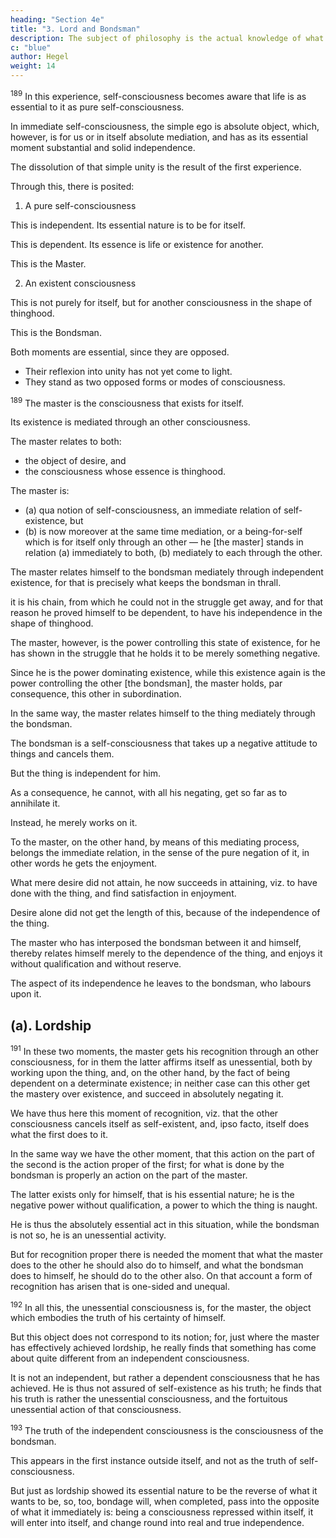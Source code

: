 ```yaml
---
heading: "Section 4e"
title: "3. Lord and Bondsman"
description: The subject of philosophy is the actual knowledge of what truly is.
c: "blue"
author: Hegel
weight: 14
---
```


<!-- ## 3.  -->

<sup>189</sup> In this experience, self-consciousness becomes aware that life is as essential to it as pure self-consciousness.

In immediate self-consciousness, the simple ego is absolute object, which, however, is for us or in itself absolute mediation, and has as its essential moment substantial and solid independence.

The dissolution of that simple unity is the result of the first experience.

Through this, there is posited:

1. A pure self-consciousness

This is independent. Its essential nature is to be for itself.

This is dependent. Its essence is life or existence for another. 

This is the Master.

2. An existent consciousness
 
This is not purely for itself, but for another consciousness in the shape of thinghood.

This is the Bondsman.


Both moments are essential, since they are opposed.
- Their reflexion into unity has not yet come to light.
- They stand as two opposed forms or modes of consciousness. 


<sup>189</sup> The master is the consciousness that exists for itself.

Its existence is mediated through an other consciousness.

<!-- ; but no longer merely the general notion of existence for self.  -->

<!-- Rather, it is a consciousness existing on its own account which is  -->

<!-- , i.e. through an other whose very nature implies that it is bound up with an independent being or with thinghood in general.  -->
 <!-- brings himself into relation  these moments, to a thing as such,-->

The master relates to both:
- the object of desire, and
- the consciousness whose essence is thinghood. 

The master is:

- (a) qua notion of self-consciousness, an immediate relation of self-existence, but 
- (b) is now moreover at the same time mediation, or a being-for-self which is for itself only through an other — he [the master] stands in relation (a) immediately to both, (b) mediately to each through the other. 

The master relates himself to the bondsman mediately through independent existence, for that is precisely what keeps the bondsman in thrall.

it is his chain, from which he could not in the struggle get away, and for that reason he proved himself to be dependent, to have his independence in the shape of thinghood. 

The master, however, is the power controlling this state of existence, for he has shown in the struggle that he holds it to be merely something negative. 

Since he is the power dominating existence, while this existence again is the power controlling the other [the bondsman], the master holds, par consequence, this other in subordination. 

In the same way, the master relates himself to the thing mediately through the bondsman. 

The bondsman is a self-consciousness that takes up a negative attitude to things and cancels them. 

But the thing is independent for him.

As a consequence, he cannot, with all his negating, get so far as to annihilate it.

 <!-- outright and be done with it; that is to say, -->
Instead, he merely works on it. 

To the master, on the other hand, by means of this mediating process, belongs the immediate relation, in the sense of the pure negation of it, in other words he gets the enjoyment.

What mere desire did not attain, he now succeeds in attaining, viz. to have done with the thing, and find satisfaction in enjoyment. 

Desire alone did not get the length of this, because of the independence of the thing. 

The master who has interposed the bondsman between it and himself, thereby relates himself merely to the dependence of the thing, and enjoys it without qualification and without reserve. 

The aspect of its independence he leaves to the bondsman, who labours upon it.


## (a). Lordship

<sup>191</sup> In these two moments, the master gets his recognition through an other consciousness, for in them the latter affirms itself as unessential, both by working upon the thing, and, on the other hand, by the fact of being dependent on a determinate existence; in neither case can this other get the mastery over existence, and succeed in absolutely negating it.

We have thus here this moment of recognition, viz. that the other consciousness cancels itself as self-existent, and, ipso facto, itself does what the first does to it. 

In the same way we have the other moment, that this action on the part of the second is the action proper of the first; for what is done by the bondsman is properly an action on the part of the master.

The latter exists only for himself, that is his essential nature; he is the negative power without qualification, a power to which the thing is naught. 

He is thus the absolutely essential act in this situation, while the bondsman is not so, he is an unessential activity. 

But for recognition proper there is needed the moment that what the master does to the other he should also do to himself, and what the bondsman does to himself, he should do to the other also. On that account a form of recognition has arisen that is one-sided and unequal.


<sup>192</sup> In all this, the unessential consciousness is, for the master, the object which embodies the truth of his certainty of himself.

But this object does not correspond to its notion; for, just where the master has effectively achieved lordship, he really finds that something has come about quite different from an independent consciousness.

It is not an independent, but rather a dependent consciousness that he has achieved. He is thus not assured of self-existence as his truth; he finds that his truth is rather the unessential consciousness, and the fortuitous unessential action of that consciousness.


<sup>193</sup> The truth of the independent consciousness is the consciousness of the bondsman.

This appears in the first instance outside itself, and not as the truth of self-consciousness. 

But just as lordship showed its essential nature to be the reverse of what it wants to be, so, too, bondage will, when completed, pass into the opposite of what it immediately is: being a consciousness repressed within itself, it will enter into itself, and change round into real and true independence.


